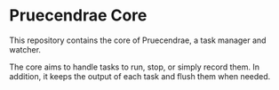 # Pruecendrae Core
This repository contains the core of Pruecendrae, a task manager and watcher.

The core aims to handle tasks to run, stop, or simply record them. In addition, it keeps the
output of each task and flush them when needed.
